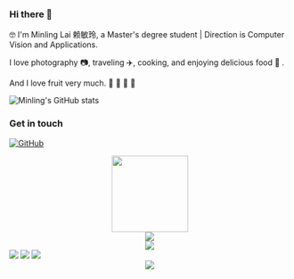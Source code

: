 ### Hi there 👋

🤓 I'm Minling Lai 赖敏玲, a Master's degree student  | Direction is Computer Vision and Applications.

I love photography 📷, traveling ✈️, cooking, and enjoying delicious food 🥘 .

 And I love fruit very much. 🍎 🍓 🥭 🥝
 
 ![Minling's GitHub stats](https://github-readme-stats.vercel.app/api?username=Minling-Lai&show_icons=true&theme=tokyonight)

### Get in touch

[![GitHub](https://img.shields.io/badge/GitHub-grey?logo=github)](https://github.com/Minling-Lai)

<div align="center"> <img height="137px" src="https://github-readme-stats.vercel.app/api?username=sun0225SUN&hide_title=true&hide_border=true&show_icons=trueline_height=21&text_color=000&icon_color=000&bg_color=0,ea6161,ffc64d,fffc4d,52fa5a&theme=graywhite" /> </div>
<div align="center"> <img src="https://github-readme-stats.vercel.app/api/top-langs/?username=sun0225SUN&hide_title=true&hide_border=true&layout=compact&langs_count=6&text_color=000&icon_color=fff&bg_color=0,52fa5a,4dfcff,c64dff&theme=graywhite" /> </div>
<div align="center"> <img src="https://github-profile-trophy.vercel.app/?username=sun0225SUN" /> </div>
<span > <img src="https://img.shields.io/badge/-Python-E34F26?style=flat-square&logo=python&logoColor=white" /> <img src="https://img.shields.io/badge/-Halcon-1572B6?style=flat-square&logo=halcon" /> <img src="https://img.shields.io/badge/-OpenCV-oringe?style=flat-square&logo=opencv" /> </span>
<div align="center"> <img src="https://github-readme-streak-stats.herokuapp.com/?user=sun0225SUN" /> </div>

